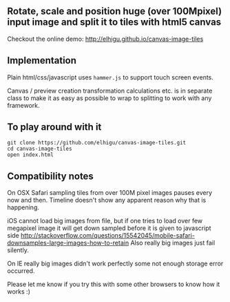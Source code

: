 ## Rotate, scale and position huge (over 100Mpixel) input image and split it to tiles with html5 canvas
Checkout the online demo: http://elhigu.github.io/canvas-image-tiles

## Implementation
Plain html/css/javascript uses `hammer.js` to support touch screen events.

Canvas / preview creation transformation calculations etc. is in separate class to make it as
easy as possible to wrap to splitting to work with any framework.

## To play around with it
```
git clone https://github.com/elhigu/canvas-image-tiles.git
cd canvas-image-tiles
open index.html
```

## Compatibility notes
On OSX Safari sampling tiles from over 100M pixel images pauses every now and then. Timeline doesn't show any apparent reason why that is happening.

iOS cannot load big images from file, but if one tries to load over few megapixel image it will get
down sampled before it is given to javascript side http://stackoverflow.com/questions/15542045/mobile-safari-downsamples-large-images-how-to-retain
Also really big images just fail silently.

On IE really big images didn't work perfectly some not enough storage error occurred.

Please let me know if you try this with some other browsers to know how it works :)

